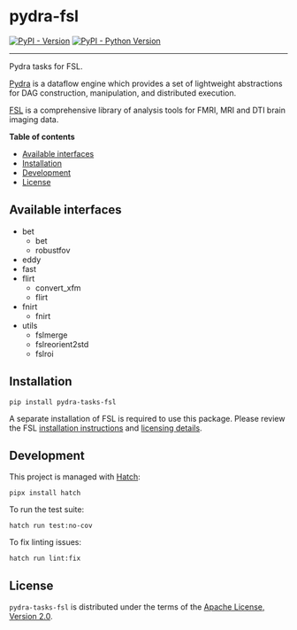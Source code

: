 # pydra-fsl

[![PyPI - Version][pypi-version]][pypi-project]
[![PyPI - Python Version][pypi-pyversions]][pypi-project]

-----

Pydra tasks for FSL.

[Pydra][pydra] is a dataflow engine which provides
a set of lightweight abstractions for DAG
construction, manipulation, and distributed execution.

[FSL][fsl] is a comprehensive library of analysis tools
for FMRI, MRI and DTI brain imaging data.

**Table of contents**

- [Available interfaces](#available-interfaces)
- [Installation](#installation)
- [Development](#development)
- [License](#license)

## Available interfaces

- bet
    - bet
    - robustfov
- eddy
- fast
- flirt
    - convert_xfm
    - flirt
- fnirt
    - fnirt
- utils
    - fslmerge
    - fslreorient2std
    - fslroi

## Installation

```console
pip install pydra-tasks-fsl
```

A separate installation of FSL is required to use this package.
Please review the FSL [installation instructions][fsl-install]
and [licensing details][fsl-license].

## Development

This project is managed with [Hatch][hatch]:

```console
pipx install hatch
```

To run the test suite:

```console
hatch run test:no-cov
```

To fix linting issues:

```console
hatch run lint:fix
```

## License

`pydra-tasks-fsl` is distributed under the terms of the [Apache License, Version 2.0][license].

[pypi-project]: https://pypi.org/project/pydra-tasks-fsl

[pypi-version]: https://img.shields.io/pypi/v/pydra-tasks-fsl.svg

[pypi-pyversions]: https://img.shields.io/pypi/pyversions/pydra-tasks-fsl.svg

[pydra]: https://pydra.readthedocs.io/

[fsl]: https://fsl.fmrib.ox.ac.uk/fsl/fslwiki/FSL

[fsl-install]: https://fsl.fmrib.ox.ac.uk/fsl/fslwiki/FslInstallation

[fsl-license]: https://fsl.fmrib.ox.ac.uk/fsl/fslwiki/Licence

[hatch]: https://hatch.pypa.io/

[license]: https://spdx.org/licenses/Apache-2.0.html
